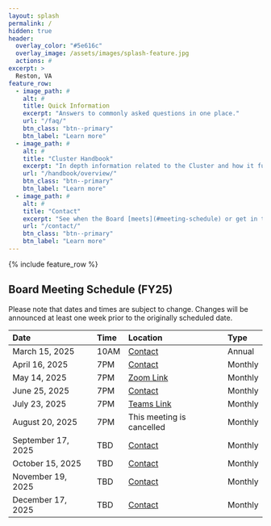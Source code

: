 ```yaml
---
layout: splash
permalink: /
hidden: true
header:
  overlay_color: "#5e616c"
  overlay_image: /assets/images/splash-feature.jpg
  actions: #
excerpt: >
  Reston, VA
feature_row:
  - image_path: #
    alt: #
    title: Quick Information
    excerpt: "Answers to commonly asked questions in one place."
    url: "/faq/"
    btn_class: "btn--primary"
    btn_label: "Learn more"
  - image_path: #
    alt: #
    title: "Cluster Handbook"
    excerpt: "In depth information related to the Cluster and how it functions."
    url: "/handbook/overview/"
    btn_class: "btn--primary"
    btn_label: "Learn more"
  - image_path: #
    alt: #
    title: "Contact"
    excerpt: "See when the Board [meets](#meeting-schedule) or get in touch with us for other questions."
    url: "/contact/"
    btn_class: "btn--primary"
    btn_label: "Learn more"          
---
```


{% include feature_row %}

<a name="meeting-schedule"></a>

## Board Meeting Schedule (FY25) 
Please note that dates and times are subject to change. Changes will be announced at least one week prior to the originally scheduled date.

| Date                | Time   | Location          | Type
|:--------------------|:-------|:------------------|:-------
| March 15, 2025      | 10AM   | [Contact](https://soapstonerestonhoa.github.io/contact/) | Annual
| April 16, 2025      | 7PM    | [Contact](https://soapstonerestonhoa.github.io/contact/) | Monthly
| May 14, 2025        | 7PM    | [Zoom Link](https://us06web.zoom.us/j/84673024699?pwd=BvakfEFaF2tb8TuHl75eiXaC8ApJvM.1)| Monthly
| June 25, 2025       | 7PM    | [Contact](https://soapstonerestonhoa.github.io/contact/) | Monthly
| July 23, 2025       | 7PM    | [Teams Link](https://www.google.com/url?q=https://teams.microsoft.com/l/meetup-join/19%253ameeting_MzhiOGRhMzItN2UyMC00MGQ2LTgxZjctMWMzMTJjZjdlNTZk%2540thread.v2/0?context%3D%257b%2522Tid%2522%253a%2522461ea27a-36d4-4ea1-be96-84db6a1e40bf%2522%252c%2522Oid%2522%253a%2522a91e42c0-2bef-42a9-8f21-2649308d3aa2%2522%257d%26launchAgent%3DGSuiteAddOn%26correlationId%3D4ff6c5f8-8bfe-48ab-855d-31d7a912cc18&sa=D&source=calendar&usd=2&usg=AOvVaw1JglO_tvJXUoCLn06WgY3B) | Monthly
| August 20, 2025     | 7PM    | This meeting is cancelled | Monthly
| September 17, 2025  | TBD    | [Contact](scaboard20191@gmail.com) | Monthly
| October 15, 2025    | TBD    | [Contact](https://soapstonerestonhoa.github.io/contact/) | Monthly
| November 19, 2025   | TBD    | [Contact](https://soapstonerestonhoa.github.io/contact/) | Monthly
| December 17, 2025   | TBD    | [Contact](https://soapstonerestonhoa.github.io/contact/) | Monthly
